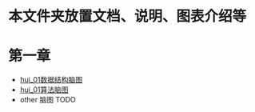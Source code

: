 # 本文件夹放置文档、说明、图表介绍等 

# 第一章 
* [hui_01数据结构脑图](image/hui/01_数据结构脑图.jpg)
* [hui_01算法脑图](image/hui/01_算法脑图.jpg)
* other 脑图 TODO 